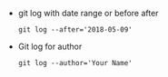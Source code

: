 - git log with date range or before after

      git log --after='2018-05-09'

- Git log for author

      git log --author='Your Name'

